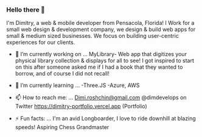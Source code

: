 ### Hello there 👋

 I'm Dimitry, a web & mobile developer from Pensacola, Florida!
 I Work for a small web design & development company, we design & build web apps for 
 small & medium sized businesses. We focus on building user-centric experiences for our clients.




- 🔭 I’m currently working on ...
    MyLibrary- Web app that digitizes your physical library collection & displays for all to see!
    I got inspired to start on this after someone asked me if I had a book that they wanted to borrow, and of course
    I did not recall! 


- 🌱 I’m currently learning ...
  -Three.JS
  -Azure, AWS


- 📫 How to reach me: ...
  Dimi.roshchin@gmail.com
  @dimdevelops on Twitter
  https://dimitry-portfolio.vercel.app (Portfolio)
  


- ⚡ Fun facts: ...
  I'm an avid Longboarder, I love to ride downhill at blazing speeds!
  Aspiring Chess Grandmaster
  

